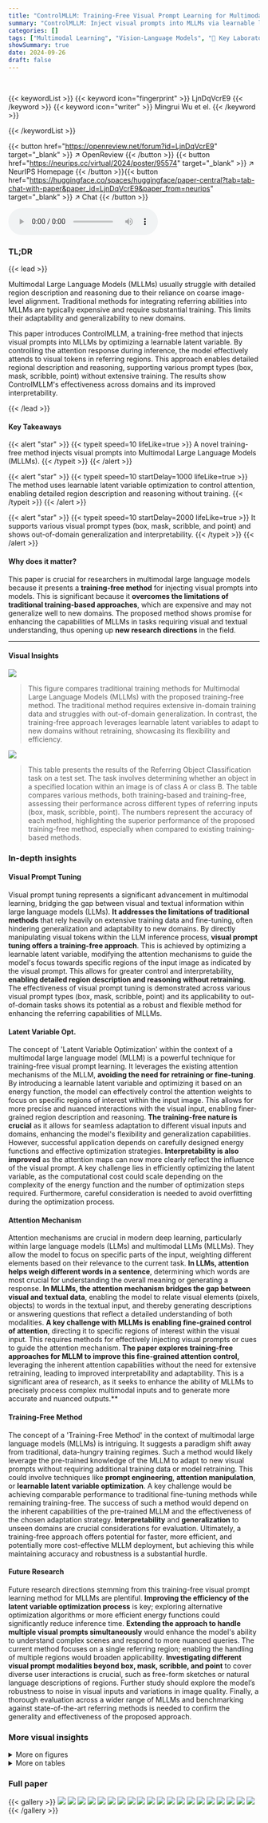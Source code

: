 ```yaml
---
title: "ControlMLLM: Training-Free Visual Prompt Learning for Multimodal Large Language Models"
summary: "ControlMLLM: Inject visual prompts into MLLMs via learnable latent variable optimization for training-free referring abilities, supporting box, mask, scribble, and point prompts."
categories: []
tags: ["Multimodal Learning", "Vision-Language Models", "🏢 Key Laboratory of Multimedia Trusted Perception and Efficient Computing,Ministry of Education of China, Xiamen University",]
showSummary: true
date: 2024-09-26
draft: false
---
```


<br>

{{< keywordList >}}
{{< keyword icon="fingerprint" >}} LjnDqVcrE9 {{< /keyword >}}
{{< keyword icon="writer" >}} Mingrui Wu et el. {{< /keyword >}}
 
{{< /keywordList >}}

{{< button href="https://openreview.net/forum?id=LjnDqVcrE9" target="_blank" >}}
↗ OpenReview
{{< /button >}}
{{< button href="https://neurips.cc/virtual/2024/poster/95574" target="_blank" >}}
↗ NeurIPS Homepage
{{< /button >}}{{< button href="https://huggingface.co/spaces/huggingface/paper-central?tab=tab-chat-with-paper&paper_id=LjnDqVcrE9&paper_from=neurips" target="_blank" >}}
↗ Chat
{{< /button >}}



<audio controls>
    <source src="https://ai-paper-reviewer.com/LjnDqVcrE9/podcast.wav" type="audio/wav">
    Your browser does not support the audio element.
</audio>


### TL;DR


{{< lead >}}

Multimodal Large Language Models (MLLMs) usually struggle with detailed region description and reasoning due to their reliance on coarse image-level alignment.  Traditional methods for integrating referring abilities into MLLMs are typically expensive and require substantial training. This limits their adaptability and generalizability to new domains.



This paper introduces ControlMLLM, a training-free method that injects visual prompts into MLLMs by optimizing a learnable latent variable. By controlling the attention response during inference, the model effectively attends to visual tokens in referring regions. This approach enables detailed regional description and reasoning, supporting various prompt types (box, mask, scribble, point) without extensive training. The results show ControlMLLM's effectiveness across domains and its improved interpretability.

{{< /lead >}}


#### Key Takeaways

{{< alert "star" >}}
{{< typeit speed=10 lifeLike=true >}} A novel training-free method injects visual prompts into Multimodal Large Language Models (MLLMs). {{< /typeit >}}
{{< /alert >}}

{{< alert "star" >}}
{{< typeit speed=10 startDelay=1000 lifeLike=true >}} The method uses learnable latent variable optimization to control attention, enabling detailed region description and reasoning without training. {{< /typeit >}}
{{< /alert >}}

{{< alert "star" >}}
{{< typeit speed=10 startDelay=2000 lifeLike=true >}} It supports various visual prompt types (box, mask, scribble, and point) and shows out-of-domain generalization and interpretability. {{< /typeit >}}
{{< /alert >}}

#### Why does it matter?
This paper is crucial for researchers in multimodal large language models because it presents a **training-free method** for injecting visual prompts into models. This is significant because it **overcomes the limitations of traditional training-based approaches**, which are expensive and may not generalize well to new domains. The proposed method shows promise for enhancing the capabilities of MLLMs in tasks requiring visual and textual understanding, thus opening up **new research directions** in the field.

------
#### Visual Insights



![](https://ai-paper-reviewer.com/LjnDqVcrE9/figures_1_1.jpg)

> This figure compares traditional training methods for Multimodal Large Language Models (MLLMs) with the proposed training-free method.  The traditional method requires extensive in-domain training data and struggles with out-of-domain generalization. In contrast, the training-free approach leverages learnable latent variables to adapt to new domains without retraining, showcasing its flexibility and efficiency.





![](https://ai-paper-reviewer.com/LjnDqVcrE9/tables_8_1.jpg)

> This table presents the results of the Referring Object Classification task on a test set.  The task involves determining whether an object in a specified location within an image is of class A or class B.  The table compares various methods, both training-based and training-free, assessing their performance across different types of referring inputs (box, mask, scribble, point).  The numbers represent the accuracy of each method, highlighting the superior performance of the proposed training-free method, especially when compared to existing training-based methods.





### In-depth insights


#### Visual Prompt Tuning
Visual prompt tuning represents a significant advancement in multimodal learning, bridging the gap between visual and textual information within large language models (LLMs).  **It addresses the limitations of traditional methods** that rely heavily on extensive training data and fine-tuning, often hindering generalization and adaptability to new domains.  By directly manipulating visual tokens within the LLM inference process, **visual prompt tuning offers a training-free approach**. This is achieved by optimizing a learnable latent variable, modifying the attention mechanisms to guide the model's focus towards specific regions of the input image as indicated by the visual prompt. This allows for greater control and interpretability, **enabling detailed region description and reasoning without retraining**.  The effectiveness of visual prompt tuning is demonstrated across various visual prompt types (box, mask, scribble, point) and its applicability to out-of-domain tasks shows its potential as a robust and flexible method for enhancing the referring capabilities of MLLMs.

#### Latent Variable Opt.
The concept of 'Latent Variable Optimization' within the context of a multimodal large language model (MLLM) is a powerful technique for training-free visual prompt learning.  It leverages the existing attention mechanisms of the MLLM, **avoiding the need for retraining or fine-tuning**. By introducing a learnable latent variable and optimizing it based on an energy function, the model can effectively control the attention weights to focus on specific regions of interest within the input image. This allows for more precise and nuanced interactions with the visual input, enabling finer-grained region description and reasoning.  **The training-free nature is crucial** as it allows for seamless adaptation to different visual inputs and domains, enhancing the model's flexibility and generalization capabilities.  However, successful application depends on carefully designed energy functions and effective optimization strategies. **Interpretability is also improved** as the attention maps can now more clearly reflect the influence of the visual prompt.  A key challenge lies in efficiently optimizing the latent variable, as the computational cost could scale depending on the complexity of the energy function and the number of optimization steps required. Furthermore, careful consideration is needed to avoid overfitting during the optimization process.

#### Attention Mechanism
Attention mechanisms are crucial in modern deep learning, particularly within large language models (LLMs) and multimodal LLMs (MLLMs).  They allow the model to focus on specific parts of the input, weighting different elements based on their relevance to the current task. **In LLMs, attention helps weigh different words in a sentence**, determining which words are most crucial for understanding the overall meaning or generating a response.  **In MLLMs, the attention mechanism bridges the gap between visual and textual data**, enabling the model to relate visual elements (pixels, objects) to words in the textual input, and thereby generating descriptions or answering questions that reflect a detailed understanding of both modalities.  **A key challenge with MLLMs is enabling fine-grained control of attention**, directing it to specific regions of interest within the visual input. This requires methods for effectively injecting visual prompts or cues to guide the attention mechanism. **The paper explores training-free approaches for MLLM to improve this fine-grained attention control,** leveraging the inherent attention capabilities without the need for extensive retraining, leading to improved interpretability and adaptability. This is a significant area of research, as it seeks to enhance the ability of MLLMs to precisely process complex multimodal inputs and to generate more accurate and nuanced outputs.**

#### Training-Free Method
The concept of a 'Training-Free Method' in the context of multimodal large language models (MLLMs) is intriguing.  It suggests a paradigm shift away from traditional, data-hungry training regimes.  Such a method would likely leverage the pre-trained knowledge of the MLLM to adapt to new visual prompts without requiring additional training data or model retraining. This could involve techniques like **prompt engineering**, **attention manipulation**, or **learnable latent variable optimization**.  A key challenge would be achieving comparable performance to traditional fine-tuning methods while remaining training-free. The success of such a method would depend on the inherent capabilities of the pre-trained MLLM and the effectiveness of the chosen adaptation strategy.  **Interpretability** and **generalization** to unseen domains are crucial considerations for evaluation.  Ultimately, a training-free approach offers potential for faster, more efficient, and potentially more cost-effective MLLM deployment, but achieving this while maintaining accuracy and robustness is a substantial hurdle.

#### Future Research
Future research directions stemming from this training-free visual prompt learning method for MLLMs are plentiful.  **Improving the efficiency of the latent variable optimization process** is key; exploring alternative optimization algorithms or more efficient energy functions could significantly reduce inference time.  **Extending the approach to handle multiple visual prompts simultaneously** would enhance the model's ability to understand complex scenes and respond to more nuanced queries.  The current method focuses on a single referring region; enabling the handling of multiple regions would broaden applicability.  **Investigating different visual prompt modalities beyond box, mask, scribble, and point** to cover diverse user interactions is crucial, such as free-form sketches or natural language descriptions of regions.  Further study should explore the model’s robustness to noise in visual inputs and variations in image quality.  Finally, a thorough evaluation across a wider range of MLLMs and benchmarking against state-of-the-art referring methods is needed to confirm the generality and effectiveness of the proposed approach.


### More visual insights

<details>
<summary>More on figures
</summary>


![](https://ai-paper-reviewer.com/LjnDqVcrE9/figures_3_1.jpg)

> This figure shows the attention maps at different layers (L_0, L_7, L_15, L_23, L_31) of a Multimodal Large Language Model (MLLM).  The top row displays the attention between the word 'hat' from the prompt and the visual tokens. The bottom row shows the attention between a context token (not specified in the caption) and the visual tokens. The attention maps highlight which parts of the image the model focuses on when processing the prompt. The varying attention patterns across different layers illustrate the multi-stage processing of the MLLM.


![](https://ai-paper-reviewer.com/LjnDqVcrE9/figures_4_1.jpg)

> This figure compares different methods for manipulating attention in a Multimodal Large Language Model (MLLM).  (a)-(c) show the impact of directly adjusting the attention map with varying strengths (β) of a coefficient. (d) demonstrates a step-by-step adjustment approach. (e) shows the effect of optimizing learnable context tokens. Finally, (f) presents the results of the authors' proposed method using latent variable optimization.


![](https://ai-paper-reviewer.com/LjnDqVcrE9/figures_5_1.jpg)

> This figure illustrates the training-free visual prompt learning method proposed in the paper.  It shows how a visual prompt (e.g., a bounding box) is converted into a mask and used to compute a mask-based energy function.  This function measures the relationship between the mask and a pooled attention map (an average pooling of attention maps from multiple layers of the Multimodal Large Language Model). Backpropagation is then used to optimize a learnable latent variable, which is added to the visual tokens before feeding into the LLM.  This process is repeated multiple times (T iterations) at the 0th step of the inference process, allowing the model to effectively incorporate the visual prompt without retraining.


![](https://ai-paper-reviewer.com/LjnDqVcrE9/figures_6_1.jpg)

> This figure showcases four examples of referring MLLMs using different visual prompt types: box, mask, scribble, and point. Each example includes the input image and visual prompt, attention maps from both the baseline LLaVA model and the proposed ControlMLLM method, and the corresponding output text.  Correct, incorrect, and hallucinated output text are highlighted in green, red, and orange respectively. The figure demonstrates how the proposed method improves interpretability and controllability and reduces hallucinations when using visual prompts.


![](https://ai-paper-reviewer.com/LjnDqVcrE9/figures_7_1.jpg)

> This figure compares traditional training-based multimodal large language model (MLLM) methods with the proposed training-free approach.  Traditional methods require extensive in-domain data for training and struggle to adapt to unseen prompts or domains. The authors' training-free method, however, is shown to readily handle prompts from new domains without additional training.


![](https://ai-paper-reviewer.com/LjnDqVcrE9/figures_18_1.jpg)

> This figure shows input examples for the Referring Object Classification (ROC) task. It compares the performance of several methods: LLaVA, LLaVA + Color, LLaVA + Blur, and LLaVA + Ours.  Each method is tested with different types of visual prompts: a simple question without a region specified, a question with a red bounding box around the region of interest, a blurred image with only the region of interest visible, and a question specifying the exact coordinates of the region. The goal is to evaluate how well each method can correctly classify the object within the specified region.


![](https://ai-paper-reviewer.com/LjnDqVcrE9/figures_18_2.jpg)

> This figure shows four examples of referring expressions generated by a multimodal large language model (MLLM) using different types of visual prompts: box, mask, scribble, and point.  The results demonstrate that the proposed training-free method improves the model's ability to correctly identify and describe the referenced objects or regions within the image, reducing errors and hallucinations compared to the baseline model. The color coding highlights the correctness of the generated expressions (green: correct, red: incorrect, orange: hallucinated).


![](https://ai-paper-reviewer.com/LjnDqVcrE9/figures_20_1.jpg)

> This figure shows the attention maps at different layers (L0, L7, L15, L23, L31) of a Multimodal Large Language Model (MLLM). The top row displays the attention between the word 'hat' in the prompt and the visual tokens. The bottom row shows the attention between a context token (not explicitly defined in the caption but implied by the image) and the visual tokens.  The attention maps highlight which parts of the image the model focuses on when processing the prompt and context. This illustrates how the MLLM integrates visual and textual information.


![](https://ai-paper-reviewer.com/LjnDqVcrE9/figures_20_2.jpg)

> This figure shows the results of using different sizes of visual prompts in the proposed method. It demonstrates that using a larger visual prompt results in improved performance. The larger prompt size likely provides more context for the model to understand the image, leading to better results.


![](https://ai-paper-reviewer.com/LjnDqVcrE9/figures_21_1.jpg)

> This figure shows the attention maps at different layers of a Multimodal Large Language Model (MLLM).  The top row highlights the attention between the word 'hat' from the prompt and the visual tokens, illustrating how the model focuses on relevant image regions. The bottom row displays the attention between a contextual token (not specified) and the visual tokens, showcasing a broader context understanding of the image.  The different layers (L0, L7, L15, L23, L31) show how the attention shifts and refines as the model processes the information.


![](https://ai-paper-reviewer.com/LjnDqVcrE9/figures_21_2.jpg)

> This figure compares the results of using either highlight text tokens or context tokens for the optimization process in the paper's proposed training-free method for injecting visual prompts into Multimodal Large Language Models (MLLMs).  The table shows how the model's output changes over multiple optimization steps (T=0 to T=5) when using the two different token types.   It illustrates the impact of using averaged attention information ('context tokens') versus the attention from only the most relevant words ('highlight tokens') on the model's ability to accurately describe the visual scene, specifically focusing on the relationship between textual prompts and visual context.


![](https://ai-paper-reviewer.com/LjnDqVcrE9/figures_22_1.jpg)

> This figure compares different methods for manipulating attention in a multimodal large language model (MLLM).  It shows how adding a coefficient to the attention map (a-c), step-by-step editing (d), optimizing learnable context tokens (e), and optimizing a learnable latent variable (f) affect the model's output.  The figure highlights the proposed method's effectiveness in controlling attention and generating desired results.


![](https://ai-paper-reviewer.com/LjnDqVcrE9/figures_22_2.jpg)

> This figure compares different methods of manipulating attention in a multimodal large language model (MLLM).  It shows how adding a coefficient to the attention map (a-c), step-by-step editing (d), optimizing learnable context tokens (e), and optimizing a latent variable (f) impact the model's output.  The goal is to show the effectiveness of the proposed latent variable optimization method for controlling attention, thus improving the ability of the MLLM to focus on specific regions of interest within an image.


</details>




<details>
<summary>More on tables
</summary>


![](https://ai-paper-reviewer.com/LjnDqVcrE9/tables_8_2.jpg)
> This table presents the results of the Referring Text Classification task.  The task evaluates the model's ability to correctly identify whether the text within a specified region of an image matches text A or text B. The results are broken down by the method used, distinguishing between training methods and training-free methods.  The table helps to illustrate the effectiveness of the proposed training-free method in handling this task compared to various training-based methods.

![](https://ai-paper-reviewer.com/LjnDqVcrE9/tables_9_1.jpg)
> This table presents the results of the box Referring Description Task using the RefCOCOg dataset.  The task is to generate a sentence describing a specific region of an image.  The table compares the performance of the baseline LLaVA model, the LLaVA model with color added as visual prompt, and the LLaVA model with the proposed ControlMLLM method. The results are evaluated using four metrics: B@4, M, C, and S.  Higher scores indicate better performance.

![](https://ai-paper-reviewer.com/LjnDqVcrE9/tables_9_2.jpg)
> This table presents the results of applying the proposed training-free method to different Multimodal Large Language Models (MLLMs) for two distinct tasks: Referring Object Classification (ROC) and Referring Text Classification (RTC).  It showcases the performance improvements achieved by the method on both tasks across various MLLMs using box-type visual prompts during testing.  The table facilitates a comparison of the baseline MLLM performance with the performance enhancements obtained by incorporating the authors' training-free method.

![](https://ai-paper-reviewer.com/LjnDqVcrE9/tables_16_1.jpg)
> This table presents the results of the Referring Object Classification task, comparing various methods' performance.  The task involves determining whether an object at a specified location is of class A or class B. The table includes both training-based and training-free methods, highlighting the performance of the proposed method ('LLaVA + Ours') against state-of-the-art baselines. Results are presented for different types of referring expressions (box, mask, scribble, point). Grayed-out results indicate that a particular method does not support that referring type.

![](https://ai-paper-reviewer.com/LjnDqVcrE9/tables_16_2.jpg)
> This table presents the results of an ablation study on the impact of the early stopping (ES) technique on the model's performance. The study varied the number of iterations (T) during the optimization process (0, 4, and 5), while keeping the hyperparameters alpha (α) and beta (β) constant. The table shows the accuracy (Acc.) and relevancy (Rel.) scores achieved in the validation set for each value of T.  The relevancy score indicates the extent to which model output is influenced by visual content within the referring region.  The results demonstrate how early stopping influences model performance, illustrating a tradeoff between accuracy and potential overfitting.

![](https://ai-paper-reviewer.com/LjnDqVcrE9/tables_16_3.jpg)
> This table presents the results of the proposed method when combined with different Multimodal Large Language Models (MLLMs) on two tasks: Referring Object Classification (ROC) and Referring Text Classification (RTC).  The results are for the 'box' type of referring prompt, using test set data. It shows the performance improvement on ROC and RTC tasks achieved by the proposed training-free method compared to the baseline MLLMs (Vanilla).  The higher the score indicates better performance.

![](https://ai-paper-reviewer.com/LjnDqVcrE9/tables_17_1.jpg)
> This table presents the inference time and maximum GPU memory usage for different model configurations. It compares the baseline LLaVA model with the proposed ControlMLLM method. The comparison is made for both a small number of output tokens (6 and 7) and a larger number of output tokens (436 and 439).  The results show the increase in computation time and memory usage when using the proposed method, particularly with more tokens, demonstrating the trade-off between improved performance and computational cost. The absence of early stopping is noted, suggesting that the inference time could be further optimized with this strategy.

![](https://ai-paper-reviewer.com/LjnDqVcrE9/tables_19_1.jpg)
> This table presents the results of the Referring Object Classification task on a test set.  The task is a binary classification problem: given an image and a region of interest (specified by a box, mask, scribble, or point), determine whether the object in that region belongs to class A or class B. The table compares various methods—both training-based and training-free—evaluating their performance across different referring types.  Training-free methods are particularly notable because they do not require additional training data for the referring task.  The results are shown for different types of visual prompts, including boxes, masks, scribbles, and points, indicating which methods support each type. The table helps to assess how well different models and visual prompts perform on this fine-grained referential reasoning task.

![](https://ai-paper-reviewer.com/LjnDqVcrE9/tables_19_2.jpg)
> This table presents the performance comparison of different methods on the Referring Object Classification task. The task is a binary classification problem where the model is asked to determine if an object at a specific location belongs to class A or class B.  The table compares training-based methods and training-free methods, using different referring methods (box, mask, scribble, and point). The results indicate the accuracy of each method and show which methods do not support specific referring types. Results from a baseline model are provided for reference.

</details>




### Full paper

{{< gallery >}}
<img src="https://ai-paper-reviewer.com/LjnDqVcrE9/1.png" class="grid-w50 md:grid-w33 xl:grid-w25" />
<img src="https://ai-paper-reviewer.com/LjnDqVcrE9/2.png" class="grid-w50 md:grid-w33 xl:grid-w25" />
<img src="https://ai-paper-reviewer.com/LjnDqVcrE9/3.png" class="grid-w50 md:grid-w33 xl:grid-w25" />
<img src="https://ai-paper-reviewer.com/LjnDqVcrE9/4.png" class="grid-w50 md:grid-w33 xl:grid-w25" />
<img src="https://ai-paper-reviewer.com/LjnDqVcrE9/5.png" class="grid-w50 md:grid-w33 xl:grid-w25" />
<img src="https://ai-paper-reviewer.com/LjnDqVcrE9/6.png" class="grid-w50 md:grid-w33 xl:grid-w25" />
<img src="https://ai-paper-reviewer.com/LjnDqVcrE9/7.png" class="grid-w50 md:grid-w33 xl:grid-w25" />
<img src="https://ai-paper-reviewer.com/LjnDqVcrE9/8.png" class="grid-w50 md:grid-w33 xl:grid-w25" />
<img src="https://ai-paper-reviewer.com/LjnDqVcrE9/9.png" class="grid-w50 md:grid-w33 xl:grid-w25" />
<img src="https://ai-paper-reviewer.com/LjnDqVcrE9/10.png" class="grid-w50 md:grid-w33 xl:grid-w25" />
<img src="https://ai-paper-reviewer.com/LjnDqVcrE9/11.png" class="grid-w50 md:grid-w33 xl:grid-w25" />
<img src="https://ai-paper-reviewer.com/LjnDqVcrE9/12.png" class="grid-w50 md:grid-w33 xl:grid-w25" />
<img src="https://ai-paper-reviewer.com/LjnDqVcrE9/13.png" class="grid-w50 md:grid-w33 xl:grid-w25" />
<img src="https://ai-paper-reviewer.com/LjnDqVcrE9/14.png" class="grid-w50 md:grid-w33 xl:grid-w25" />
<img src="https://ai-paper-reviewer.com/LjnDqVcrE9/15.png" class="grid-w50 md:grid-w33 xl:grid-w25" />
<img src="https://ai-paper-reviewer.com/LjnDqVcrE9/16.png" class="grid-w50 md:grid-w33 xl:grid-w25" />
<img src="https://ai-paper-reviewer.com/LjnDqVcrE9/17.png" class="grid-w50 md:grid-w33 xl:grid-w25" />
<img src="https://ai-paper-reviewer.com/LjnDqVcrE9/18.png" class="grid-w50 md:grid-w33 xl:grid-w25" />
<img src="https://ai-paper-reviewer.com/LjnDqVcrE9/19.png" class="grid-w50 md:grid-w33 xl:grid-w25" />
<img src="https://ai-paper-reviewer.com/LjnDqVcrE9/20.png" class="grid-w50 md:grid-w33 xl:grid-w25" />
{{< /gallery >}}